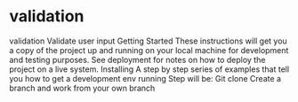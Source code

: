 # validation
validation Validate user input  Getting Started These instructions will get you a copy of the project up and running on your local machine for development and testing purposes. See deployment for notes on how to deploy the project on a live system.  Installing A step by step series of examples that tell you how to get a development env running  Step will be:  Git clone Create a branch and work from your own branch
